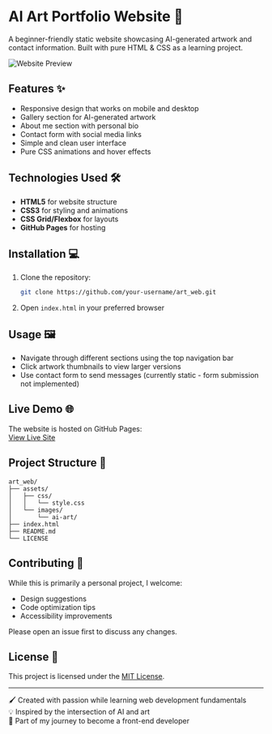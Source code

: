 # AI Art Portfolio Website 🌟

A beginner-friendly static website showcasing AI-generated artwork and contact information. Built with pure HTML & CSS as a learning project.

![Website Preview](https://via.placeholder.com/800x400?text=AI+Art+Portfolio+Preview) <!-- Add your own screenshot later -->

## Features ✨
- Responsive design that works on mobile and desktop
- Gallery section for AI-generated artwork
- About me section with personal bio
- Contact form with social media links
- Simple and clean user interface
- Pure CSS animations and hover effects

## Technologies Used 🛠️
- **HTML5** for website structure
- **CSS3** for styling and animations
- **CSS Grid/Flexbox** for layouts
- **GitHub Pages** for hosting

## Installation 💻
1. Clone the repository:
   ```bash
   git clone https://github.com/your-username/art_web.git

2. Open `index.html` in your preferred browser

## Usage 🖼️
- Navigate through different sections using the top navigation bar
- Click artwork thumbnails to view larger versions
- Use contact form to send messages (currently static - form submission not implemented)

## Live Demo 🌐
The website is hosted on GitHub Pages:  
[View Live Site](https://your-username.github.io/art_web/)

## Project Structure 📂
```
art_web/
├── assets/
│   ├── css/
│   │   └── style.css
│   └── images/
│       └── ai-art/
├── index.html
├── README.md
└── LICENSE
```

## Contributing 🤝
While this is primarily a personal project, I welcome:
- Design suggestions
- Code optimization tips
- Accessibility improvements

Please open an issue first to discuss any changes.

## License 📄
This project is licensed under the [MIT License](LICENSE).

---

🖌️ Created with passion while learning web development fundamentals  
💡 Inspired by the intersection of AI and art  
🚀 Part of my journey to become a front-end developer
```

